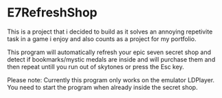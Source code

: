 # E7RefreshShop

This is a project that i decided to build as it solves an annoying repetivite task in a game i enjoy and also counts as a project for my portfolio.

This program will automatically refresh your epic seven secret shop and detect if bookmarks/mystic medals are inside and will purchase them and then repeat untill you run out of skytones or press the Esc key.

Please note: 
Currently this program only works on the emulator LDPlayer.
You need to start the program when already inside the secret shop.


